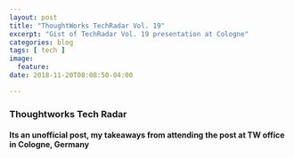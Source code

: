 ```yaml
---
layout: post
title: "ThoughtWorks TechRadar Vol. 19"
excerpt: "Gist of TechRadar Vol. 19 presentation at Cologne"
categories: blog
tags: [ tech ]
image:
  feature:
date: 2018-11-20T08:08:50-04:00

---
```


### Thoughtworks Tech Radar

#### Its an unofficial post, my takeaways from attending the post at TW office in Cologne, Germany 


